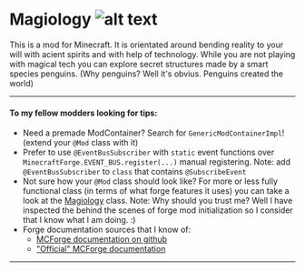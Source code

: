 # Magiology ![alt text][logo]
This is a mod for Minecraft.
It is orientated around bending reality to your will with acient spirits and with help of technology.
While you are not playing with magical tech you can explore secret structures made by a smart species penguins. (Why penguins? Well it's obvius. Penguins created the world)
___

#### To my fellow modders looking for tips:
* Need a premade ModContainer? Search for ```GenericModContainerImpl```! (extend your ```@Mod``` class with it)
* Prefer to use ```@EventBusSubscriber``` with ```static``` event functions over ```MinecraftForge.EVENT_BUS.register(...)``` manual registering. Note: add ```@EventBusSubscriber``` to ```class``` that contains ```@SubscribeEvent```
* Not sure how your ```@Mod``` class should look like? For more or less fully functional class (in terms of what forge features it uses)  you can take a look at the [Magiology](../1.10/src/main/java/com/magiology/core/Magiology.java) class. Note: Why should you trust me? Well I have inspected the behind the scenes of forge mod initialization so I consider that I know what I am doing. :)
* Forge documentation sources that I know of:
  * [MCForge documentation on github](https://github.com/MinecraftForge/Documentation)
  * ["Official" MCForge documentation](https://mcforge.readthedocs.io)

___

[logo]: http://i.imgur.com/lPdrDdJ.png "Magiology logo"
